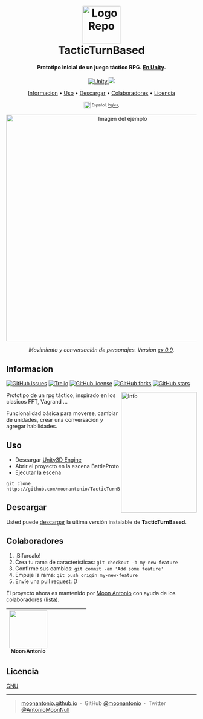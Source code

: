 <h1 align="center">
  <br>
    <a href="https://github.com/moonantonio/TacticTurnBased"><img src="https://github.com/moonantonio/TacticTurnBased/blob/master/res/logo.png?raw=true" alt="LogoRepo" width="100"></a>
  <br>
  TacticTurnBased
  <br>
</h1>

<h4 align="center">Prototipo inicial de un juego táctico RPG. <a href="https://unity.com/" target="_blank">En Unity</a>.</h4>

<p align="center">
  <a href="https://unity.com/">
    <img src="https://img.shields.io/badge/Unity-2019.4.8f1-brightgreen"
         alt="Unity">
  </a>
  <a href="https://docs.unity3d.com/2019.1/Documentation/Manual/dotnetProfileSupport.html">
    <img src="https://img.shields.io/badge/.NET-4.x-blue">
  </a>
</p>

<p align="center">
  <a href="#informacion">Informacion</a> •
  <a href="#uso">Uso</a> •
  <a href="#descargar">Descargar</a> •
  <a href="#colaboradores">Colaboradores</a> •
  <a href="#licencia">Licencia</a>
</p>
<p align="center">
<sup> <!-- Languages -->
      <img src="https://github.com/moonantonio/TacticTurnBased/blob/master/res/languageicon-36.png?raw=true" width="18" height="18">
      <sup>
            Español,
            <a href="https://github.com/moonantonio/TacticTurnBased/blob/master/README.en.md">Ingles</a>,
      </sup>
</sup>
</p>

<p align="center"><img src="https://github.com/moonantonio/TacticTurnBased/blob/master/res/fondo.gif?raw=true" width=600 alt="Imagen del ejemplo"></p>

<p align="center"><em>Movimiento y conversación de personajes. Version <a href="https://semver.org/">xx.0.9</a>.</em></p>

## Informacion

[![GitHub issues](https://img.shields.io/github/issues/MoonAntonio/Proto-Tactic.svg)](https://github.com/MoonAntonio/Proto-Tactic/issues)
[![Trello](https://img.shields.io/badge/Trello-OFF-red.svg)](https://github.com/MoonAntonio/Proto-Tactic)
[![GitHub license](https://img.shields.io/badge/license-AGPL-blue.svg)](https://raw.githubusercontent.com/MoonAntonio/Proto-Tactic/master/LICENSE)
[![GitHub forks](https://img.shields.io/github/forks/MoonAntonio/Proto-Tactic.svg)](https://github.com/MoonAntonio/Proto-Tactic/network)
[![GitHub stars](https://img.shields.io/github/stars/MoonAntonio/Proto-Tactic.svg)](https://github.com/MoonAntonio/Proto-Tactic/stargazers)

<img src="https://github.com/moonantonio/TacticTurnBased/blob/master/res/info.png?raw=true" align="right"
     alt="Info" width="200" height="320">
     
Prototipo de un rpg táctico, inspirado en los clasicos FFT, Vagrand ...

Funcionalidad básica para moverse, cambiar de unidades, crear una conversación y agregar habilidades.

## Uso

* Descargar [Unity3D Engine][99]
* Abrir el proyecto en la escena BattleProto
* Ejecutar la escena

```
git clone https://github.com/moonantonio/TacticTurnBased.git
```
  
## Descargar

Usted puede [descargar](https://github.com/moonantonio/TacticTurnBased/releases/tag/1.0.0) la última versión instalable de **TacticTurnBased**.
  
## Colaboradores

1. ¡Bifurcalo!
2. Crea tu rama de características: `git checkout -b my-new-feature`
3. Confirme sus cambios: `git commit -am 'Add some feature'`
4. Empuje la rama: `git push origin my-new-feature`
5. Envíe una pull request: D

El proyecto ahora es mantenido por [Moon Antonio](https://github.com/moonantonio) con ayuda de los colaboradores ([lista](https://github.com/moonantonio/TacticTurnBased/graphs/contributors)).

<!-- ALL-CONTRIBUTORS-LIST:START - Do not remove or modify this section -->
<!-- prettier-ignore -->

| [<img src="https://avatars3.githubusercontent.com/u/7427480?s=460&u=6c19110c744836fd6265dd1b4781e6ddd22dd20a&v=4" width="100px;"/><br /><sub><b>Moon Antonio</b></sub>](https://moonantonio.github.io/)<br />  |  |  |  |  | | |
| :-----------------------------------------------------------------------------------------------------------------------------------------------------------------: | :-----------------------------------------------------------------------------------------------------------------------------------------------------------------------: | :-------------------------------------------------------------------------------------------------------------------------------------------------------------------: | :-------------------------------------------------------------------------------------------------------------------------------------------------------------: | :------------------------------------------------------------------------------------------------------------------------------------------------------------: | :---------------------------------------------------------------------------------------------------------------------------------------------------------------------------: | :-----------------------------------------------------------------------------------------------------------------------------------------------------------: |

<!-- ALL-CONTRIBUTORS-LIST:END -->


## Licencia
[GNU](https://github.com/moonantonio/TacticTurnBased/blob/master/LICENSE)

---

> [moonantonio.github.io](https://moonantonio.github.io/) &nbsp;&middot;&nbsp;
> GitHub [@moonantonio](https://github.com/moonantonio) &nbsp;&middot;&nbsp;
> Twitter [@AntonioMoonNull](https://twitter.com/AntonioMoonNull)

[99]: https://unity3d.com
